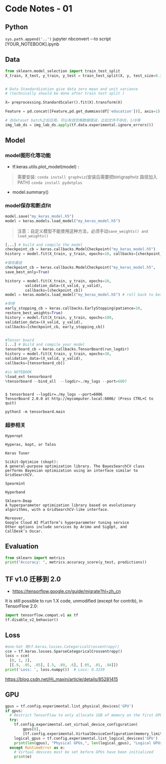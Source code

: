 # Code Notes - 01

## Python

`sys.path.append('..')`
jupyter nbconvert --to script [YOUR_NOTEBOOK].ipynb

## Data

```python
from sklearn.model_selection import train_test_split
X_train, X_test, y_train, y_test = train_test_split(X, y, test_size=0.3, random_state=3)


# Data Standardization give data zero mean and unit variance
# (technically should be done after train test split )

X= preprocessing.StandardScaler().fit(X).transform(X)

Feature = pd.concat([Feature,pd.get_dummies(df['education'])], axis=1)
```

```python
# 在dataset batch之后应用，可以有效忽略数据错误，比如文件不存在，1/0等
img_lab_ds = img_lab_ds.apply(tf.data.experimental.ignore_errors())
```

## Model

### model图形化等功能

- tf.keras.utils.plot_model(model) :

> 需要安装: `conda install graphviz`(安装后需要把bin\graphviz 路径加入PATH) `conda install pydotplus`

- model.summary()


### model保存和断点fit

```python
model.save("my_keras_model.h5")
model = keras.models.load_model("my_keras_model.h5")
```

> 注意：自定义模型不能使用这种方法，必须手动`save_weights() and load_weights()`

```python
[...] # build and compile the model
checkpoint_cb = keras.callbacks.ModelCheckpoint("my_keras_model.h5")
history = model.fit(X_train, y_train, epochs=10, callbacks=[checkpoint_cb])

#保存最佳
checkpoint_cb = keras.callbacks.ModelCheckpoint("my_keras_model.h5",
save_best_only=True)

history = model.fit(X_train, y_train, epochs=10,
         validation_data=(X_valid, y_valid),
         callbacks=[checkpoint_cb])
model = keras.models.load_model("my_keras_model.h5") # roll back to best model

#早停
early_stopping_cb = keras.callbacks.EarlyStopping(patience=10,
restore_best_weights=True)
history = model.fit(X_train, y_train, epochs=100,
validation_data=(X_valid, y_valid),
callbacks=[checkpoint_cb, early_stopping_cb])


#Tensor board
[...] # Build and compile your model
tensorboard_cb = keras.callbacks.TensorBoard(run_logdir)
history = model.fit(X_train, y_train, epochs=30,
validation_data=(X_valid, y_valid),
callbacks=[tensorboard_cb])

#in NOTEBOOK
%load_ext tensorboard
%tensorboard --bind_all  --logdir=./my_logs --port=6007

```

```shell

$ tensorboard --logdir=./my_logs --port=6006
TensorBoard 2.0.0 at http://mycomputer.local:6006/ (Press CTRL+C to quit)

python3 -m tensorboard.main
```

### 超参相关

```
Hyperopt

Hyperas, kopt, or Talos

Keras Tuner

Scikit-Optimize (skopt):
A general-purpose optimization library. The BayesSearchCV class
performs Bayesian optimization using an interface similar to
GridSearchCV.

Spearmint

Hyperband

Sklearn-Deap
A hyperparameter optimization library based on evolutionary
algorithms, with a GridSearchCV-like interface.

Moreover,
Google Cloud AI Platform’s hyperparameter tuning service
Other options include services by Arimo and SigOpt, and
CallDesk’s Oscar.
```



## Evaluation

```python
from sklearn import metrics
print("Accuracy: ", metrics.accuracy_score(y_test, predictions))
```

## TF v1.0 迁移到 2.0

- https://tensorflow.google.cn/guide/migrate?hl=zh_cn

It is still possible to run 1.X code, unmodified (except for contrib), in TensorFlow 2.0:

```python
import tensorflow.compat.v1 as tf
tf.disable_v2_behavior()
```


## Loss

```python
#one-hot 用tf.keras.losses.CategoricalCrossentropy()
cce = tf.keras.losses.SparseCategoricalCrossentropy()
loss = cce(
  [0, 1, 2],
  [[.9, .05, .05], [.5, .89, .6], [.05, .01, .94]])
print('Loss: ', loss.numpy())  # Loss: 0.3239
```

https://blog.csdn.net/Hi_maxin/article/details/85281415


## GPU

```python
gpus = tf.config.experimental.list_physical_devices('GPU')
if gpus:
  # Restrict TensorFlow to only allocate 1GB of memory on the first GPU
  try:
    tf.config.experimental.set_virtual_device_configuration(
        gpus[0],
        [tf.config.experimental.VirtualDeviceConfiguration(memory_limit=1024)])
    logical_gpus = tf.config.experimental.list_logical_devices('GPU')
    print(len(gpus), "Physical GPUs,", len(logical_gpus), "Logical GPUs")
  except RuntimeError as e:
    # Virtual devices must be set before GPUs have been initialized
    print(e)
```